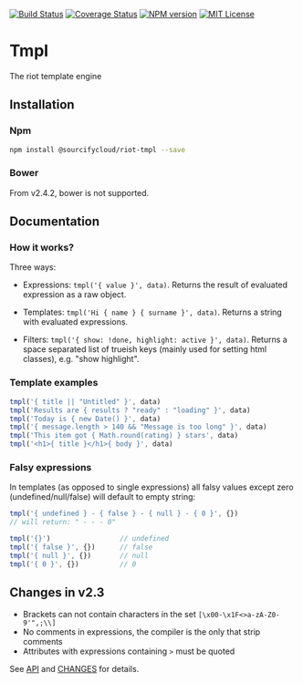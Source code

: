 [![Build Status][travis-image]][travis-url]
[![Coverage Status][coverage-image]][coverage-url]
[![NPM version][npm-version-image]][npm-url]
[![MIT License][license-image]][license-url]

# Tmpl

The riot template engine

## Installation

### Npm

```sh
npm install @sourcifycloud/riot-tmpl --save
```

### Bower

From v2.4.2, bower is not supported.

## Documentation

### How it works?


Three ways:

- Expressions: `tmpl('{ value }', data)`.
  Returns the result of evaluated expression as a raw object.

- Templates: `tmpl('Hi { name } { surname }', data)`.
  Returns a string with evaluated expressions.

- Filters: `tmpl('{ show: !done, highlight: active }', data)`.
  Returns a space separated list of trueish keys (mainly used for setting html classes), e.g. "show highlight".


### Template examples

```js
tmpl('{ title || "Untitled" }', data)
tmpl('Results are { results ? "ready" : "loading" }', data)
tmpl('Today is { new Date() }', data)
tmpl('{ message.length > 140 && "Message is too long" }', data)
tmpl('This item got { Math.round(rating) } stars', data)
tmpl('<h1>{ title }</h1>{ body }', data)
```


### Falsy expressions

In templates (as opposed to single expressions) all falsy values except zero (undefined/null/false) will default to empty string:

```js
tmpl('{ undefined } - { false } - { null } - { 0 }', {})
// will return: " - - - 0"

tmpl('{}')                 // undefined
tmpl('{ false }', {})      // false
tmpl('{ null }', {})       // null
tmpl('{ 0 }', {})          // 0
```

## Changes in v2.3

* Brackets can not contain characters in the set `[\x00-\x1F<>a-zA-Z0-9'",;\\]`
* No comments in expressions, the compiler is the only that strip comments
* Attributes with expressions containing `>` must be quoted

See [API](doc/API.md) and [CHANGES](doc/CHANGES.md) for details.


[npm-version-image]: https://img.shields.io/npm/v/riot-tmpl.svg?style=flat-square
[npm-dn-image]:      https://img.shields.io/npm/dm/riot-tmpl.svg?style=flat-square
[npm-url]:           https://npmjs.org/package/riot-tmpl
[license-image]:     https://img.shields.io/badge/license-MIT-000000.svg?style=flat-square
[license-url]:       LICENSE
[travis-image]:      https://img.shields.io/travis/riot/tmpl.svg?style=flat-square
[travis-url]:        https://travis-ci.org/riot/tmpl
[coverage-image]:    https://img.shields.io/coveralls/riot/tmpl/master.svg?style=flat-square
[coverage-url]:      https://coveralls.io/r/riot/tmpl/?branch=master
[codeclimate-image]: https://img.shields.io/codeclimate/github/riot/tmpl.svg?style=flat-square
[codeclimate-url]:   https://codeclimate.com/github/riot/tmpl
